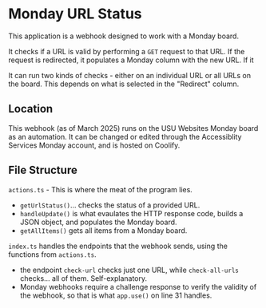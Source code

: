 # Monday URL Status
This application is a webhook designed to work with a Monday board.

It checks if a URL is valid by performing a `GET` request to that URL. If the request is redirected, it populates a Monday column with the new URL. If it

It can run two kinds of checks - either on an individual URL or all URLs on the board. This depends on what is selected in the "Redirect" column.

## Location
This webhook (as of March 2025) runs on the USU Websites Monday board as an automation. It can be changed or edited through the Accessiblity Services Monday account, and is hosted on Coolify.

## File Structure
`actions.ts` - This is where the meat of the program lies. 
  - `getUrlStatus()`... checks the status of a provided URL.
  - `handleUpdate()` is what evaulates the HTTP response code, builds a JSON object, and populates the Monday board.
  - `getAllItems()` gets all items from a Monday board.

`index.ts` handles the endpoints that the webhook sends, using the functions from `actions.ts`.
  - the endpoint `check-url` checks just one URL, while `check-all-urls` checks... all of them. Self-explanatory.
  - Monday webhooks require a challenge response to verify the validity of the webhook, so that is what `app.use()` on line 31 handles.
